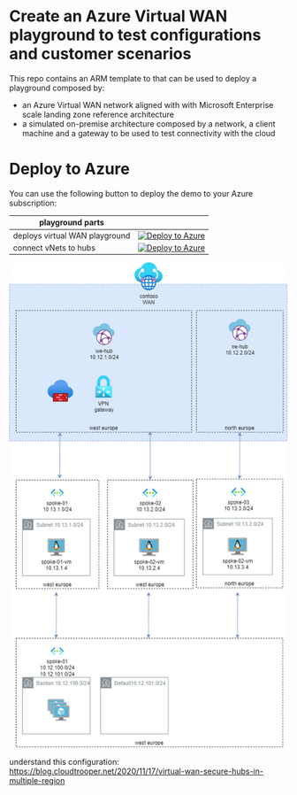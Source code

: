 # Create an Azure Virtual WAN playground to test configurations and customer scenarios

This repo contains an ARM template to that can be used to deploy a playground composed by:

* an Azure Virtual WAN network aligned with with Microsoft Enterprise scale landing zone reference architecture
* a simulated on-premise architecture composed by a network, a client machine and a gateway to be used to test connectivity with the cloud

# Deploy to Azure
You can use the following button to deploy the demo to your Azure subscription:

| playground parts| &nbsp; |
|---|---|
| deploys virtual WAN playground | [![Deploy to Azure](https://aka.ms/deploytoazurebutton)](https://portal.azure.com/#create/Microsoft.Template/uri/https%3A%2F%2Fraw.githubusercontent.com%2Fnicolgit%2Fazure-virtual-wan-playground%2Fmain%2Fcloud-deploy.json)
| connect vNets to hubs | [![Deploy to Azure](https://aka.ms/deploytoazurebutton)](https://portal.azure.com/#create/Microsoft.Template/uri/https%3A%2F%2Fraw.githubusercontent.com%2Fnicolgit%2Fazure-virtual-wan-playground%2Fmain%2Fvnet-connections-deploy.json)





![lab architecture](images/lab-architecture.png)


understand this configuration: https://blog.cloudtrooper.net/2020/11/17/virtual-wan-secure-hubs-in-multiple-region

